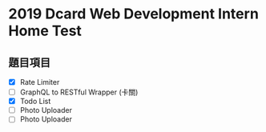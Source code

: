 # 2019 Dcard Web Development Intern Home Test

## 題目項目
- [x] Rate Limiter 
- [ ] GraphQL to RESTful Wrapper (卡關)
- [x] Todo List
- [ ] Photo Uploader
- [ ] Photo Uploader